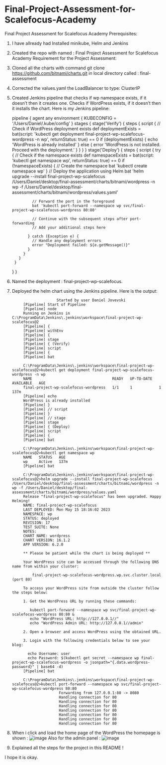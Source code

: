 # Final-Project-Assessment-for-Scalefocus-Academy
Final Project Assessment for Scalefocus Academy
Prerequisites:
1. I have allready had Installed minikube, Helm and Jenkins
2. Created the repo with named : Final Project Assessment for Scalefocus Academy
Requirement for the Project Assessment:
1. Cloned all the charts with command git clone https://github.com/bitnami/charts.git in local directory called : final-assessment
2. Corrected the values.yaml the LoadBalancer to type: ClusterIP
3. Created  Jenkins pipeline that checks if wp namespace exists, if it doesn’t then it creates one. Checks if WordPress exists, if it doesn’t then it installs the chart.
  Here is my Jenkins pipeline: 
  
      pipeline {
      agent any
      environment {
        KUBECONFIG = '/Users/Daniel/.kube/config'
      }
      stages {
        stage('Verify') {
          steps {
            script {
              // Check if WordPress deployment exists
              def deploymentExists = bat(script: 'kubectl get deployment final-project-wp-scalefocus-wordpress -n wp', returnStatus: true) == 0
              if (deploymentExists) {
                echo 'WordPress is already installed'
              } else {
                error 'WordPress is not installed. Proceed with the deployment.'
              }
            }
          }
        }
        stage('Deploy') {
          steps {
            script {
              try {
                // Check if the namespace exists
                def namespaceExists = bat(script: 'kubectl get namespace wp', returnStatus: true) == 0
                if (!namespaceExists) {
                  // Create the namespace
                  bat 'kubectl create namespace wp'
                }
                // Deploy the application using Helm
                bat 'helm upgrade --install final-project-wp-scalefocus /Users/Daniel/desktop/final-assessment/charts/bitnami/wordpress -n wp -f /Users/Daniel/desktop/final-assessment/charts/bitnami/wordpress/values.yaml'

                // Forward the port in the foreground
                bat 'kubectl port-forward --namespace wp svc/final-project-wp-scalefocus-wordpress 80:80'

                // Continue with the subsequent steps after port-forwarding
                // Add your additional steps here

              } catch (Exception e) {
                // Handle any deployment errors
                error "Deployment failed: ${e.getMessage()}"
              }
            }
          }
        }
      }
    }



4. Named the deployment : final-project-wp-scalefocus.
5. Deployed the helm chart using the Jenkins pipeline. Here is the output:
 
                           Started by user Daniel Jovevski
            [Pipeline] Start of Pipeline
            [Pipeline] node
            Running on Jenkins in C:\ProgramData\Jenkins\.jenkins\workspace\final-project-wp-scalefocus@2
            [Pipeline] {
            [Pipeline] withEnv
            [Pipeline] {
            [Pipeline] stage
            [Pipeline] { (Verify)
            [Pipeline] script
            [Pipeline] {
            [Pipeline] bat

            C:\ProgramData\Jenkins\.jenkins\workspace\final-project-wp-scalefocus@2>kubectl get deployment final-project-wp-scalefocus-wordpress -n wp 
            NAME                                    READY   UP-TO-DATE   AVAILABLE   AGE
            final-project-wp-scalefocus-wordpress   1/1     1            1           137m
            [Pipeline] echo
            WordPress is already installed
            [Pipeline] }
            [Pipeline] // script
            [Pipeline] }
            [Pipeline] // stage
            [Pipeline] stage
            [Pipeline] { (Deploy)
            [Pipeline] script
            [Pipeline] {
            [Pipeline] bat

            C:\ProgramData\Jenkins\.jenkins\workspace\final-project-wp-scalefocus@2>kubectl get namespace wp 
            NAME   STATUS   AGE
            wp     Active   137m
            [Pipeline] bat

            C:\ProgramData\Jenkins\.jenkins\workspace\final-project-wp-scalefocus@2>helm upgrade --install final-project-wp-scalefocus /Users/Daniel/desktop/final-assessment/charts/bitnami/wordpress -n wp -f /Users/Daniel/desktop/final-assessment/charts/bitnami/wordpress/values.yaml 
            Release "final-project-wp-scalefocus" has been upgraded. Happy Helming!
            NAME: final-project-wp-scalefocus
            LAST DEPLOYED: Mon May 15 18:16:02 2023
            NAMESPACE: wp
            STATUS: deployed
            REVISION: 17
            TEST SUITE: None
            NOTES:
            CHART NAME: wordpress
            CHART VERSION: 16.1.2
            APP VERSION: 6.2.0

            ** Please be patient while the chart is being deployed **

            Your WordPress site can be accessed through the following DNS name from within your cluster:

                final-project-wp-scalefocus-wordpress.wp.svc.cluster.local (port 80)

            To access your WordPress site from outside the cluster follow the steps below:

            1. Get the WordPress URL by running these commands:

               kubectl port-forward --namespace wp svc/final-project-wp-scalefocus-wordpress 80:80 &
               echo "WordPress URL: http://127.0.0.1//"
               echo "WordPress Admin URL: http://127.0.0.1//admin"

            2. Open a browser and access WordPress using the obtained URL.

            3. Login with the following credentials below to see your blog:

              echo Username: user
              echo Password: $(kubectl get secret --namespace wp final-project-wp-scalefocus-wordpress -o jsonpath="{.data.wordpress-password}" | base64 -d)
            [Pipeline] bat

            C:\ProgramData\Jenkins\.jenkins\workspace\final-project-wp-scalefocus@2>kubectl port-forward --namespace wp svc/final-project-wp-scalefocus-wordpress 80:80 
                            Forwarding from 127.0.0.1:80 -> 8080
                            Handling connection for 80
                            Handling connection for 80
                            Handling connection for 80
                            Handling connection for 80
                            Handling connection for 80
                            Handling connection for 80
                            Handling connection for 80
6. When i click and load the home page of the WordPress the homepage is shown : 
![image](https://github.com/Daniel-AnTra/Final-Project-Assessment-for-Scalefocus-Academy/assets/121831389/c6f1e9d7-4feb-4f4e-8398-fc3a8438a841)
   Also for the admin panel : 
![image](https://github.com/Daniel-AnTra/Final-Project-Assessment-for-Scalefocus-Academy/assets/121831389/d6e763e9-ede7-4e5c-aaae-1f08d4481705)
7. Explained all the steps for the project in this README ! 


I hope it is okay. 


